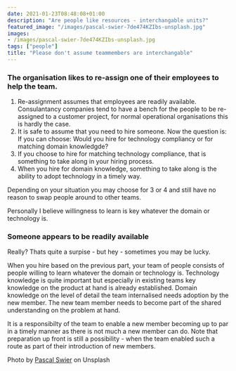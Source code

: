 ```yaml
---
date: 2021-01-23T08:48:08+01:00
description: "Are people like resources - interchangable units?"
featured_image: "/images/pascal-swier-7de474KZIbs-unsplash.jpg"
images:
- /images/pascal-swier-7de474KZIbs-unsplash.jpg
tags: ["people"]
title: "Please don't assume teammembers are interchangable"
---
```


### The organisation likes to re-assign one of their employees to help the team. 

1) Re-assignment assumes that employees are readily available. Consulantancy companies tend to have a bench for the people to be re-assigned to a customer project, for normal operational organisations this is hardly the case. 
2) It is safe to assume that you need to hire someone. Now the question is: If you can choose: Would you hire for technology compliancy or for matching domain knowledgde?
3) If you choose to hire for matching technology compliance, that is something to take along in your hiring process. 
4) When you hire for domain knowledge, something to take along is the ability to adopt technology in a timely way.

Depending on your situation you may choose for 3 or 4 and still have no reason to swap people around to other teams. 

Personally I believe willingness to learn is key whatever the domain or technology is.

### Someone appears to be readily available

Really? Thats quite a surpise - but hey - sometimes you may be lucky. 

When you hire based on the previous part, your team of people consists of people willing to learn whatever the domain or technology is. 
Technology knowledge is quite important but especially in existing teams key knowledge on the product at hand is already established. 
Domain knowledge on the level of detail the team internalised needs adoption by the new member. The new team member needs to become part of the shared understanding on the problem at hand.

It is a responsibilty of the team to enable a new member becoming up to par in a timely manner as there is not much a new member can do. 
Note that preparation up front is still a possibility - when the team enabled such a route as part of their introduction of new members. 



Photo by [Pascal Swier](https://unsplash.com/@pascalswier16?utm_source=unsplash) on Unsplash
